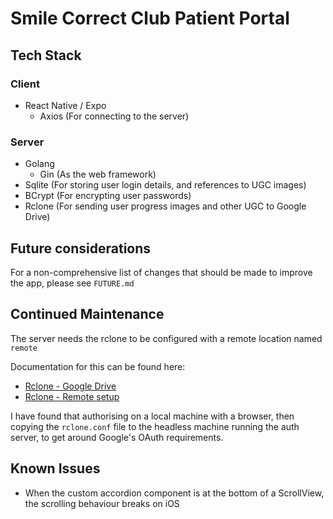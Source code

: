 # Smile Correct Club Patient Portal

## Tech Stack
### Client
- React Native / Expo
  - Axios (For connecting to the server)

### Server
- Golang
  - Gin (As the web framework)
- Sqlite (For storing user login details, and references to UGC images)
- BCrypt (For encrypting user passwords)
- Rclone (For sending user progress images and other UGC to Google Drive)

## Future considerations
For a non-comprehensive list of changes that should be made to improve the app, please see `FUTURE.md`

## Continued Maintenance
The server needs the rclone to be configured with a remote location named `remote`

Documentation for this can be found here:
-  [Rclone - Google Drive](https://rclone.org/drive/)
-  [Rclone - Remote setup](https://rclone.org/remote_setup/)

I have found that authorising on a local machine with a browser, then copying the `rclone.conf` file to the headless machine running the auth server, to get around Google's OAuth requirements.

## Known Issues

- When the custom accordion component is at the bottom of a ScrollView, the scrolling behaviour breaks on iOS

